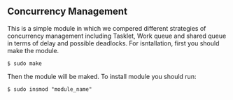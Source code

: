 ## Concurrency Management
This is a simple module in which we compered different strategies of concurrency management including Tasklet, Work queue and shared queue in terms of delay and possible deadlocks.
For isntallation, first you should make the module.
```
$ sudo make
```
Then the module will be maked.
To install module you should run:
```
$ sudo insmod "module_name"
```
